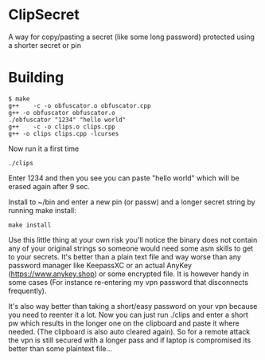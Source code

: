 # ClipSecret
A way for copy/pasting a secret (like some long password) protected using a shorter secret or pin

# Building

```
$ make
g++    -c -o obfuscator.o obfuscator.cpp
g++ -o obfuscator obfuscator.o
./obfuscator "1234" "hello world"
g++    -c -o clips.o clips.cpp
g++ -o clips clips.cpp -lcurses
```

Now run it a first time

```
./clips
```

Enter 1234 and then you see you can paste "hello world"
which will be erased again after 9 sec.

Install to ~/bin and enter a new pin (or passw) and a longer secret string by running make install:

```
make install
```

Use this little thing at your own risk you'll notice the binary does not contain any of your original strings so someone would need some asm skills
to get to your secrets. It's better than a plain text file and way worse 
than any password manager like KeepassXC or an actual AnyKey (https://www.anykey.shop) or some encrypted file. It is however handy in some cases
(For instance re-entering my vpn password that disconnects frequently).

It's also way better than taking a short/easy password on your vpn because you need to reenter it a lot. Now you can just run ./clips and enter a short pw which results in the longer one on the clipboard and paste it where needed. (The clipboard is also auto cleared again). So for a remote attack the vpn is still secured with a longer pass and if laptop is compromised its better than some plaintext file...


